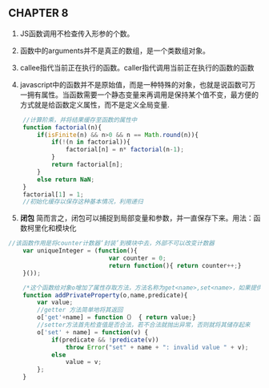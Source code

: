  ## CHAPTER 8 

1. JS函数调用不检查传入形参的个数。

2. 函数中的arguments并不是真正的数组，是一个类数组对象。

3. callee指代当前正在执行的函数。caller指代调用当前正在执行的函数的函数

4. javascript中的函数并不是原始值，而是一种特殊的对象，也就是说函数可万一拥有属性。当函数需要一个静态变量来再调用是保持某个值不变，最方便的方式就是给函数定义属性，而不是定义全局变量.
```javascript
    //计算阶乘，并将结果缓存至函数的属性中
    function factorial(n){
        if(isFinite(n) && n>0 && n == Math.round(n)){
            if(!(n in factorial)){
                factorial[n] = n* factorial(n-1);
            }
            return factorial[n];
        }
        else return NaN;
    }
    factorial[1] = 1;
    //初始化缓存以保存这种基本情况，利用递归
```

5. **闭包** 简而言之，闭包可以捕捉到局部变量和参数，并一直保存下来。用法：函数柯里化和模块化
```javascript
//该函数作用是将counter计数器‘封装’到模块中去，外部不可以改变计数器
    var uniqueInteger = (function(){
                            var counter = 0;
                            return function(){ return counter++;}
    }());
```
```javascript
    /*这个函数给对象o增加了属性存取方法，方法名称为get<name>,set<name>，如果提供了一个判定函数，setter方法就会检查合法性；这个函数有一个非同寻常指出，就是getter和setter，所操作的属性值并没有存储在对象o中，相反，这个值仅仅是保存在函数中的局部变量，geetersetter同样是局部函数，因此可以访问这个局部变量，也就是说对与两个存取器方法来说这个变量是私有的，没有办法绕过存取器方法来设置或修改这个值*/
    function addPrivateProperty(o,name,predicate){
        var value;
        //getter 方法简单地将其返回
        o['get'+name] = function（） { return value;}
        //setter方法首先检查值是否合法，若不合法就抛出异常，否则就将其储存起来
        o['set' + name] = function(v) {
            if(predicate && !predicate(v))
                throw Error("set" + name + ": invalid value " + v);
            else 
                value = v;
        };
    }
```